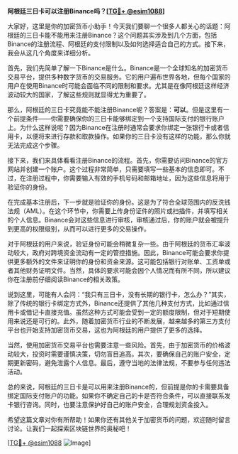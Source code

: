 **阿根廷三日卡可以注册Binance吗？[[TG💪+ @esim1088](https://t.me/s/esim1088)]**

大家好，这里是你的加密货币小助手！今天我们要聊一个很多人都关心的话题：阿根廷的三日卡能不能用来注册Binance？这个问题其实涉及到几个方面，包括Binance的注册流程、阿根廷的支付限制以及如何选择适合自己的方式。接下来，我会从这几个角度来详细分析。

首先，我们先简单了解一下Binance是什么。Binance是一个全球知名的加密货币交易平台，提供多种数字货币的交易服务。它的用户遍布世界各地，但每个国家的用户在使用Binance时可能会面临不同的限制和要求。尤其是在像阿根廷这样经济波动较大的国家，了解这些规则就显得尤为重要了。

那么，阿根廷的三日卡究竟能不能注册Binance呢？答案是：**可以**。但是这里有一个前提条件——你需要确保你的三日卡能够绑定到一个支持国际支付的银行账户上。为什么这样说呢？因为Binance在注册时通常会要求你绑定一张银行卡或者信用卡，以便将来进行存款和取款操作。如果你的三日卡没有这样的功能，那么你就无法完成这个步骤。

接下来，我们来具体看看注册Binance的流程。首先，你需要访问Binance的官方网站并创建一个账户。这个过程非常简单，只需要填写一些基本的信息即可。不过，在注册过程中，你需要输入有效的手机号码和邮箱地址，因为这些信息将用于验证你的身份。

在完成基本注册后，下一步就是验证你的身份。这是为了符合全球范围内的反洗钱法规（AML）。在这个环节中，你需要上传身份证件的照片或扫描件，并填写相关的个人信息。Binance会对这些信息进行审核，审核通过后，你的账户就会被提升到更高的权限级别，从而可以进行更多的交易操作。

对于阿根廷的用户来说，验证身份可能会稍微复杂一些。由于阿根廷的货币汇率波动较大，政府对跨境资金流动有一定的管控措施。因此，Binance可能会要求你提供更多额外的文件来证明你的身份和资金来源。这可能包括银行对账单、工资单或者其他财务证明文件。当然，具体的要求可能会因个人情况而有所不同，所以建议你在注册前仔细阅读Binance的相关政策。

说到这里，可能有人会问：“我只有三日卡，没有长期的银行卡，怎么办？”其实，除了传统的银行卡绑定方式外，Binance还提供了其他几种支付方式，比如通过信用卡或借记卡直接充值。虽然这种方式可能会受到一定的额度限制，但对于短期使用来说还是可行的。此外，随着加密货币行业的不断发展，越来越多的第三方支付平台也开始支持加密货币交易，这也为阿根廷的用户提供了更多的选择。

当然，使用加密货币交易平台也需要注意一些风险。首先，由于加密货币的价格波动较大，投资时需要谨慎决策，切勿盲目追高。其次，要确保自己的账户安全，定期更新密码，避免泄露个人信息。最后，遵守当地的法律法规，不要参与任何违法活动。

总的来说，阿根廷的三日卡是可以用来注册Binance的，但前提是你的卡需要具备绑定国际支付账户的功能。如果你不确定自己的卡是否符合条件，可以直接联系发卡银行咨询。同时，也要注意保护好自己的账户安全，合理规划资金投入。

希望这篇文章对你有所帮助！如果你还有其他关于加密货币的问题，欢迎随时留言讨论。让我们一起探索区块链世界的奥秘吧！

[[TG💪+ @esim1088](https://t.me/s/esim1088) ![Image](https://i.postimg.cc/4NQfJmqS/Snipaste-2025-05-13-00-14-12.png)]